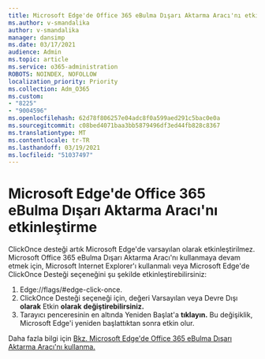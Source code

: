 ```yaml
---
title: Microsoft Edge'de Office 365 eBulma Dışarı Aktarma Aracı'nı etkinleştirme
ms.author: v-smandalika
author: v-smandalika
manager: dansimp
ms.date: 03/17/2021
audience: Admin
ms.topic: article
ms.service: o365-administration
ROBOTS: NOINDEX, NOFOLLOW
localization_priority: Priority
ms.collection: Adm_O365
ms.custom:
- "8225"
- "9004596"
ms.openlocfilehash: 62d78f806257e04adc8f0a599aed291c5bac0e0a
ms.sourcegitcommit: c08bed4071baa3bb5879496df3ed44fb828c8367
ms.translationtype: MT
ms.contentlocale: tr-TR
ms.lasthandoff: 03/19/2021
ms.locfileid: "51037497"
---
```

# <a name="enable-the-office-365-ediscovery-export-tool-in-microsoft-edge"></a>Microsoft Edge'de Office 365 eBulma Dışarı Aktarma Aracı'nı etkinleştirme

ClickOnce desteği artık Microsoft Edge'de varsayılan olarak etkinleştirilmez. Microsoft Office 365 eBulma Dışarı Aktarma Aracı'nı kullanmaya devam etmek için, Microsoft Internet Explorer'ı kullanmalı veya Microsoft Edge'de ClickOnce Desteği seçeneğini şu şekilde etkinleştirebilirsiniz:

1. Edge://flags/#edge-click-once. 
2. ClickOnce Desteği seçeneği için, değeri Varsayılan veya Devre Dışı **olarak** Etkin **olarak** **değiştirebilirsiniz.**
3. Tarayıcı penceresinin en altında Yeniden Başlat'a **tıklayın.** Bu değişiklik, Microsoft Edge'i yeniden başlattıktan sonra etkin olur.

Daha fazla bilgi için [Bkz. Microsoft Edge'de Office 365 eBulma Dışarı Aktarma Aracı'nı kullanma.](https://docs.microsoft.com/microsoft-365/compliance/configure-edge-to-export-search-results)


